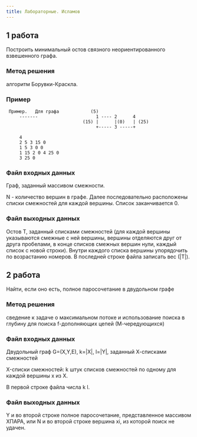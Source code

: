 ```yaml
---
title: Лабораторные. Исламов
---
```


## 1 работа

Построить минимальный остов связного неориентированного взвешенного графа.

### Метод решения

алгоритм Борувки-Краскла.

### Пример

```
 Пример.   Для графа            (5)
     -------                      1 ---- 2      4
                             (15) |      |(0)   | (25)
                                  +----- 3 -----+
```

```
     4
     2 5 3 15 0
     1 5 3 0 0
     1 15 2 0 4 25 0
     3 25 0
```

### Файл входных данных

Граф, заданный массивом смежности.

N - количество вершин в графе. Далее последовательно расположены списки смежностей для каждой вершины. Список заканчивается 0.

### Файл выходных данных

Остов T, заданный списками смежностей (для каждой вершины указываются смежные с ней вершины, вершины отделяются друг от друга пробелами, в конце списков смежных вершин нули, каждый список с новой строки). Внутри каждого списка вершины упорядочить по возрастанию номеров. В последней строке файла записать вес (\|T\|).

## 2 работа

Найти, если оно есть, полное паpосочетание в двудольном гpафе

### Метод решения

сведение к задаче о максимальном потоке и использование поиска в глубину для поиска f-дополняющих цепей (М-чеpедующихся)

### Файл входных данных

Двудольный гpаф G=(X,Y,E), k=\|X\|, l=\|Y\|, заданный Х-списками смежностей

X-списки смежностей:  k штук списков смежностей по одному для каждой вершины x из X.

В пеpвой стpоке файла числа k l.

### Файл выходных данных

Y и во второй строке полное паросочетание, представленное массивом XПАРА, или N и во второй строке вершина xi, из которой поиск не удачен.